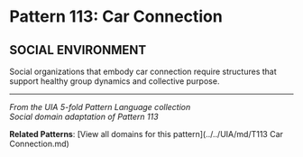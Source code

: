 # Pattern 113: Car Connection

## SOCIAL ENVIRONMENT

Social organizations that embody car connection require structures that support healthy group dynamics and collective purpose.

---

*From the UIA 5-fold Pattern Language collection*  
*Social domain adaptation of Pattern 113*

**Related Patterns**: [View all domains for this pattern](../../UIA/md/T113 Car Connection.md)